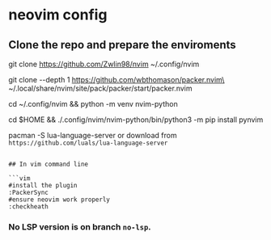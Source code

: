 # neovim config 

## Clone the repo and prepare the enviroments

git clone https://github.com/Zwlin98/nvim ~/.config/nvim

git clone --depth 1 https://github.com/wbthomason/packer.nvim\
 ~/.local/share/nvim/site/pack/packer/start/packer.nvim
 
cd ~/.config/nvim && python -m venv nvim-python

cd $HOME && ./.config/nvim/nvim-python/bin/python3 -m pip install pynvim


pacman -S lua-language-server or download from `https://github.com/luals/lua-language-server`
```

## In vim command line

```vim
#install the plugin
:PackerSync
#ensure neovim work properly
:checkheath
```

### No LSP version is on branch `no-lsp`.
